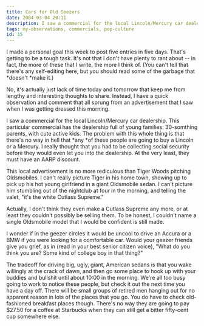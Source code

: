 ```yaml
---
title: Cars for Old Geezers
date: 2004-03-04 20:11
description: I saw a commercial for the local Lincoln/Mercury car dealership.  This particular commercial has the dealership full of young families:  30-somthing parents, with cute active kids.  The problem with this whole thing is that there's no way in hell that any of these people are going to buy a Lincoln or a Mercury.  I really thought that you had to be collecting social security before they would even let you into the dealership.  At the very least, they must have an AARP discount.
tags: my-observations, commercials, pop-culture
id: 15
---
```

I made a personal goal this week to post five entries in five days.  That's getting to be a tough task.  It's not that I don't have plenty to rant about -- in fact, the more of these that I write, the more I think of.  (You can't tell that there's any self-editing here, but you should read some of the garbage that *doesn't *make it.)

No, it's actually just lack of time today and tomorrow that keep me from lengthy and interesting thoughts to share.  Instead, I have a quick observation and comment that all sprung from an advertisement that I saw when I was getting dressed this morning.

I saw a commercial for the local Lincoln/Mercury car dealership.  This particular commercial has the dealership full of young families:  30-somthing parents, with cute active kids.  The problem with this whole thing is that there's no way in hell that *any *of these people are going to buy a Lincoln or a Mercury.  I really thought that you had to be collecting social security before they would even let you into the dealership.  At the very least, they must have an AARP discount.

This local advertisement is no more rediculous than Tiger Woods pitching Oldsmobiles.  I can't really picture Tiger in his home town, showing up to pick up his hot young girlfriend in a giant Oldsmobile sedan.  I can't picture him stumbling out of the nightclub at four in the morning, and telling the valet, "it's the white Cutlass Supreme."

Actually, I don't think they even make a Cutlass Supreme any more, or at least they couldn't possibly be selling them.  To be honest, I couldn't name a single Oldsmobile model that I would be confident is still made.

I wonder if in the geezer circles it would be uncool to drive an Accura or a BMW if you were looking for a comfortable car.  Would your geezer friends give you grief, as in (read in your best senior citizen voice), "What do you think you are?  Some kind of college boy in that thing?"  

The tradeoff for driving big, ugly, giant, American sedans is that you wake willingly at the crack of dawn, and then go some place to hook up with your buddies and bullshit until about 10:00 in the morning.  We're all too busy going to work to notice these people, but check it out the next time you have a day off.  There will be small groups of retired men hanging out for no apparent reason in lots of the places that you go.  You do have to check old-fashioned breakfast places though.  There's no way they are going to pay $27.50 for a coffee at Starbucks when they can still get a bitter fifty-cent cup somewhere else.
